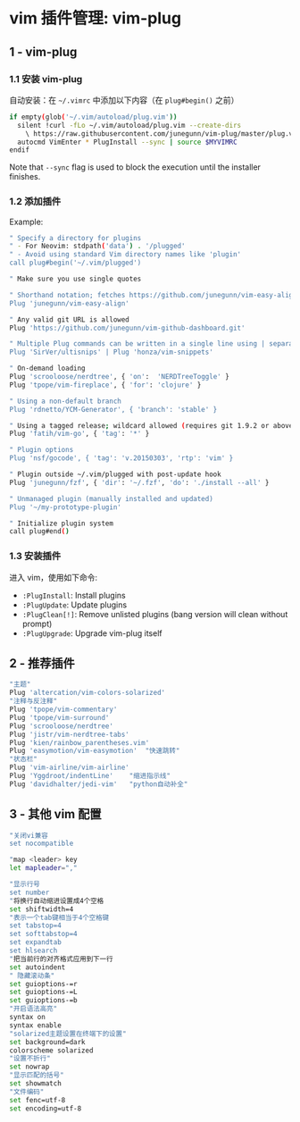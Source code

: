 # vim 插件管理: vim-plug

## 1 - vim-plug

### 1.1 安装 vim-plug

自动安装：在 `~/.vimrc` 中添加以下内容（在 `plug#begin()` 之前）

```bash
if empty(glob('~/.vim/autoload/plug.vim'))
  silent !curl -fLo ~/.vim/autoload/plug.vim --create-dirs
    \ https://raw.githubusercontent.com/junegunn/vim-plug/master/plug.vim
  autocmd VimEnter * PlugInstall --sync | source $MYVIMRC
endif
```

Note that `--sync` flag is used to block the execution until the installer finishes.

### 1.2 添加插件

Example:

```bash
" Specify a directory for plugins
" - For Neovim: stdpath('data') . '/plugged'
" - Avoid using standard Vim directory names like 'plugin'
call plug#begin('~/.vim/plugged')

" Make sure you use single quotes

" Shorthand notation; fetches https://github.com/junegunn/vim-easy-align
Plug 'junegunn/vim-easy-align'

" Any valid git URL is allowed
Plug 'https://github.com/junegunn/vim-github-dashboard.git'

" Multiple Plug commands can be written in a single line using | separators
Plug 'SirVer/ultisnips' | Plug 'honza/vim-snippets'

" On-demand loading
Plug 'scrooloose/nerdtree', { 'on':  'NERDTreeToggle' }
Plug 'tpope/vim-fireplace', { 'for': 'clojure' }

" Using a non-default branch
Plug 'rdnetto/YCM-Generator', { 'branch': 'stable' }

" Using a tagged release; wildcard allowed (requires git 1.9.2 or above)
Plug 'fatih/vim-go', { 'tag': '*' }

" Plugin options
Plug 'nsf/gocode', { 'tag': 'v.20150303', 'rtp': 'vim' }

" Plugin outside ~/.vim/plugged with post-update hook
Plug 'junegunn/fzf', { 'dir': '~/.fzf', 'do': './install --all' }

" Unmanaged plugin (manually installed and updated)
Plug '~/my-prototype-plugin'

" Initialize plugin system
call plug#end()
```

### 1.3 安装插件

进入 vim，使用如下命令:

* `:PlugInstall`: Install plugins
* `:PlugUpdate`: Update plugins
* `:PlugClean[!]`: Remove unlisted plugins (bang version will clean without prompt)
* `:PlugUpgrade`: Upgrade vim-plug itself

## 2 - 推荐插件

```bash
"主题"
Plug 'altercation/vim-colors-solarized'
"注释与反注释"
Plug 'tpope/vim-commentary'
Plug 'tpope/vim-surround'
Plug 'scrooloose/nerdtree'
Plug 'jistr/vim-nerdtree-tabs'
Plug 'kien/rainbow_parentheses.vim'
Plug 'easymotion/vim-easymotion'  "快速跳转"
"状态栏"
Plug 'vim-airline/vim-airline'
Plug 'Yggdroot/indentLine'    "缩进指示线"
Plug 'davidhalter/jedi-vim'   "python自动补全"
```

## 3 - 其他 vim 配置

```bash
"关闭vi兼容
set nocompatible

"map <leader> key
let mapleader=","

"显示行号
set number
"将换行自动缩进设置成4个空格
set shiftwidth=4
"表示一个tab键相当于4个空格键
set tabstop=4
set softtabstop=4
set expandtab
set hlsearch
"把当前行的对齐格式应用到下一行
set autoindent
" 隐藏滚动条"
set guioptions-=r
set guioptions-=L
set guioptions-=b
"开启语法高亮"
syntax on
syntax enable
"solarized主题设置在终端下的设置"
set background=dark
colorscheme solarized
"设置不折行"
set nowrap
"显示匹配的括号"
set showmatch
"文件编码"
set fenc=utf-8
set encoding=utf-8
```
